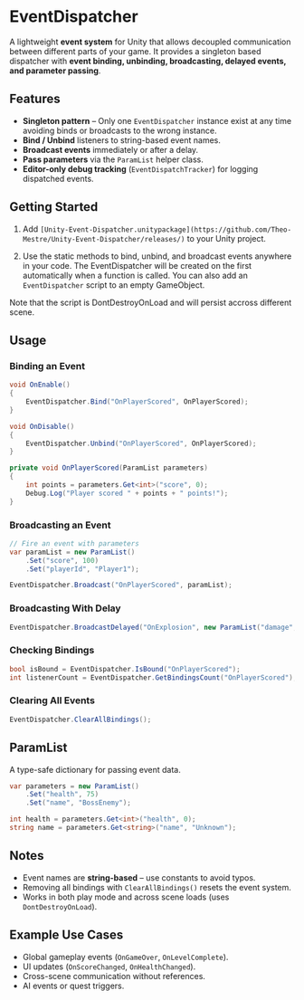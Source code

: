 # EventDispatcher

A lightweight **event system** for Unity that allows decoupled communication between different parts of your game.
It provides a singleton based dispatcher with **event binding, unbinding, broadcasting, delayed events, and parameter passing**.


## Features

* **Singleton pattern** – Only one `EventDispatcher` instance exist at any time avoiding binds or broadcasts to the wrong instance.
* **Bind / Unbind** listeners to string-based event names.
* **Broadcast events** immediately or after a delay.
* **Pass parameters** via the `ParamList` helper class.
* **Editor-only debug tracking** (`EventDispatchTracker`) for logging dispatched events.

## Getting Started

1. Add `[Unity-Event-Dispatcher.unitypackage](https://github.com/Theo-Mestre/Unity-Event-Dispatcher/releases/)` to your Unity project.

2. Use the static methods to bind, unbind, and broadcast events anywhere in your code. The EventDispatcher will be created on the first automatically when a function is called.
You can also add an `EventDispatcher` script to an empty GameObject.

Note that the script is DontDestroyOnLoad and will persist accross different scene.

## Usage

### Binding an Event

```csharp
void OnEnable()
{
    EventDispatcher.Bind("OnPlayerScored", OnPlayerScored);
}

void OnDisable()
{
    EventDispatcher.Unbind("OnPlayerScored", OnPlayerScored);
}

private void OnPlayerScored(ParamList parameters)
{
    int points = parameters.Get<int>("score", 0);
    Debug.Log("Player scored " + points + " points!");
}
```

### Broadcasting an Event

```csharp
// Fire an event with parameters
var paramList = new ParamList()
    .Set("score", 100)
    .Set("playerId", "Player1");

EventDispatcher.Broadcast("OnPlayerScored", paramList);
```

### Broadcasting With Delay

```csharp
EventDispatcher.BroadcastDelayed("OnExplosion", new ParamList("damage", 50), 2f);
```

### Checking Bindings

```csharp
bool isBound = EventDispatcher.IsBound("OnPlayerScored");
int listenerCount = EventDispatcher.GetBindingsCount("OnPlayerScored");
```

### Clearing All Events

```csharp
EventDispatcher.ClearAllBindings();
```

## ParamList

A type-safe dictionary for passing event data.

```csharp
var parameters = new ParamList()
    .Set("health", 75)
    .Set("name", "BossEnemy");

int health = parameters.Get<int>("health", 0);
string name = parameters.Get<string>("name", "Unknown");
```

## Notes

* Event names are **string-based** – use constants to avoid typos.
* Removing all bindings with `ClearAllBindings()` resets the event system.
* Works in both play mode and across scene loads (uses `DontDestroyOnLoad`).

## Example Use Cases

* Global gameplay events (`OnGameOver`, `OnLevelComplete`).
* UI updates (`OnScoreChanged`, `OnHealthChanged`).
* Cross-scene communication without references.
* AI events or quest triggers.
